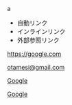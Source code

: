 a

- 自動リンク
- インラインリンク
- 外部参照リンク

<https://google.com>

<otamesi@gmail.com>

[Google](https://google.com "Title")

[Google][1]

[1]:https://google.com
    "title"
